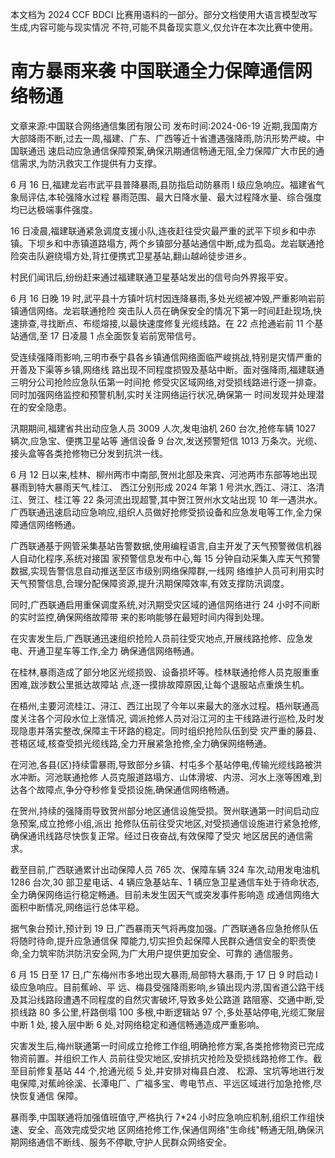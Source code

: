 本文档为 2024 CCF BDCI 比赛用语料的一部分。部分文档使用大语言模型改写生成,内容可能与现实情况 不符,可能不具备现实意义,仅允许在本次比赛中使用。 

# 南方暴雨来袭 中国联通全力保障通信网络畅通

文章来源:中国联合网络通信集团有限公司 发布时间:2024-06-19 近期,我国南方大部降雨不断,过去一周,福建、广东、广西等近十省遭遇强降雨,防汛形势严峻。中国联通迅 速启动应急通信保障预案,确保汛期通信畅通无阻,全力保障广大市民的通信需求,为防汛救灾工作提供有力支撑。

6 月 16 日,福建龙岩市武平县普降暴雨,县防指启动防暴雨 I 级应急响应。福建省气象局评估,本轮强降水过程 暴雨范围、最大日降水量、最大过程降水量、综合强度均已达极端事件强度。

16 日凌晨,福建联通紧急调度支援小队,连夜赶往受灾最严重的武平下坝乡和中赤镇。下坝乡和中赤镇道路塌方, 两个乡镇部分基站通信中断,成为孤岛。龙岩联通抢险突击队避绕塌方处,背扛便携式卫星基站,翻山越岭徒步进乡。

村民们闻讯后,纷纷赶来通过福建联通卫星基站发出的信号向外界报平安。

6 月 16 日晚 19 时,武平县十方镇叶坑村因连降暴雨,多处光缆被冲毁,严重影响岩前镇通信网络。龙岩联通抢险 突击队人员在确保安全的情况下第一时间赶赴现场,快速排查,寻找断点、布缆熔接,以最快速度修复光缆线路。在 22 点抢通岩前 11 个基站通信,至 17 日凌晨 1 点全面恢复岩前宽带信号。

受连续强降雨影响,三明市泰宁县各乡镇通信网络面临严峻挑战,特别是灾情严重的开善及下渠等乡镇,网络线 路出现不同程度损毁及基站中断。面对强降雨,福建联通三明分公司抢险应急队伍第一时间抢 修受灾区域网络,对受损线路进行逐一排查。同时加强网络监控和预警机制,实时关注网络运行状况,确保第一 时间发现并处理潜在的安全隐患。

汛期期间,福建省共出动应急人员 3009 人次,发电油机 260 台次,抢修车辆 1027 辆次,应急宝、便携卫星站等 通信设备 9 台次,发送预警短信 1013 万条次。光缆、接头盒等各类抢修物已分发到抗洪一线。

6 月 12 日以来,桂林、柳州两市中南部,贺州北部及来宾、河池两市东部等地出现暴雨到特大暴雨天气,桂江、
西江分别形成 2024 年第 1 号洪水,西江、浔江、洛清江、贺江、桂江等 22 条河流出现超警,其中贺江贺州水文站出现 10 年一遇洪水。广西联通迅速启动应急响应,组织人员做好抢修受损设备和应急发电等工作,全力保障通信网络畅通。

广西联通基于网管采集基站告警数据,使用编程语言,自主开发了天气预警微信机器人自动化程序,系统对接国 家预警信息发布中心,每 15 分钟自动采集入库天气预警数据,实现告警信息自动推送至区市级别网络保障群,一线网 络维护人员可利用实时天气预警信息,合理分配保障资源,提升汛期保障效率,有效支撑防汛调度。

同时,广西联通启用重保调度系统,对汛期受灾区域的通信网络进行 24 小时不间断的实时监控,确保网络故障带 来的影响能够在最短时间内得到处理。

在灾害发生后,广西联通迅速组织抢险人员前往受灾地点,开展线路抢修、应急发电、开通卫星车等工作,全力 确保通信网络畅通。

在桂林,暴雨造成了部分地区光缆损毁、设备损坏等。桂林联通抢修人员克服重重困难,跋涉数公里抵达故障站 点,逐一摸排故障原因,让每个退服站点重焕生机。

在梧州,主要河流桂江、浔江、西江出现了今年以来最大的涨水过程。梧州联通高度关注各个河段水位上涨情况, 调派抢修人员对沿江河的主干线路进行巡检,及时发现隐患并落实整改,保障主干环路的稳定。同时组织抢险队伍到受 灾严重的藤县、苍梧区域,核查受损光缆线路,全力开展紧急抢修,全力确保网络畅通。

在河池,各县(区)持续雷暴雨,导致部分乡镇、村屯多个基站停电,传输光缆线路被洪水冲断。河池联通抢修 人员克服道路塌方、山体滑坡、内涝、河水上涨等困难,到达各个故障点,争分夺秒修复受损设施,确保通信网络畅通。

在贺州,持续的强降雨导致贺州部分地区通信设施受损。贺州联通第一时间启动应急预案,成立抢修小组,派出 抢修队伍前往受灾地区,对受损通信设施进行紧急抢修,确保通讯线路尽快恢复正常。经过日夜奋战,有效保障了受灾 地区居民的通信需求。

截至目前,广西联通累计出动保障人员 765 次、保障车辆 324 车次,动用发电油机 1286 台次,30 部卫星电话、4 辆应急基站车、1 辆应急卫星通信车处于待命状态,全力确保网络运行稳定畅通。目前未发生因天气或突发事件影响造 成通信网络大面积中断情况,网络运行总体平稳。

据气象台预计,预计到 19 日,广西暴雨天气将再度加强。广西联通各应急抢修队伍将随时待命,提升应急通信保 障能力,切实担负起保障人民群众通信安全的职责使命,全力筑牢防洪防汛安全网,为广大用户提供更加安全、可靠的 通信服务。

6 月 15 日至 17 日,广东梅州市多地出现大暴雨,局部特大暴雨,于 17 日 9 时启动 I 级应急响应。目前蕉岭、平 远、梅县受强降雨影响,乡镇出现内涝,国省道公路干线及其沿线路段遭遇不同程度的自然灾害破坏,导致多处公路道 路阻塞、交通中断,受损线路 80 多公里,杆路倒塌 100 多根,中断逻辑站 97 个,多处基站停电,光缆汇聚层中断 1 处, 接入层中断 6 处,对网络稳定和通信畅通造成严重影响。

灾害发生后,梅州联通第一时间成立抢修工作组,明确抢修方案,各类抢修物资已完成物资前置。并组织工作人 员前往受灾地区,安排抗灾抢险及受损线路抢修工作。截至目前修复基站 44 个,抢通光缆 5 处,并安排对梅县白渡、
松源、宝坑等地进行发电保障,对蕉岭徐溪、长潭电厂、广福多宝、粤电节点、平远区域进行加急抢修,尽快恢复通信 保障。

暴雨季,中国联通将加强值班值守,严格执行 7*24 小时应急响应机制,组织工作组快速、安全、高效完成受灾地 区网络抢修工作,保通信网络"生命线"畅通无阻,确保汛期网络通信不断线、服务不停歇,守护人民群众网络安全。